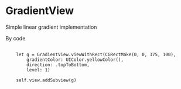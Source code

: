# GradientView
Simple linear gradient implementation 

By code
## 
		let g = GradientView.viewWithRect(CGRectMake(0, 0, 375, 100),
			gradientColor: UIColor.yellowColor(),
			direction: .topToBottom,
			level: 1)

		self.view.addSubview(g)
		
		

